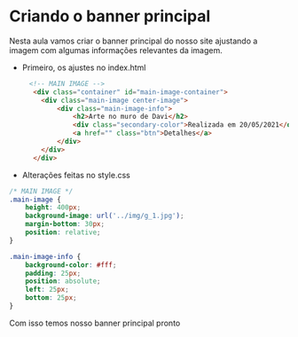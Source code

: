 # Criando o banner principal
Nesta aula vamos criar o banner principal do nosso site ajustando a imagem com algumas informações relevantes da imagem.

- Primeiro, os ajustes no index.html
~~~html
     <!-- MAIN IMAGE -->
      <div class="container" id="main-image-container">
        <div class="main-image center-image">
            <div class="main-image-info">
                <h2>Arte no muro de Davi</h2>
                <div class="secondary-color">Realizada em 20/05/2021</div>
                <a href="" class="btn">Detalhes</a>
            </div>
        </div>
      </div>
~~~

- Alterações feitas no style.css

~~~css
/* MAIN IMAGE */
.main-image {
    height: 400px;
    background-image: url('../img/g_1.jpg');
    margin-bottom: 30px;
    position: relative;
}

.main-image-info {
    background-color: #fff;
    padding: 25px;
    position: absolute;
    left: 25px;
    bottom: 25px;
}
~~~
Com isso temos nosso banner principal pronto